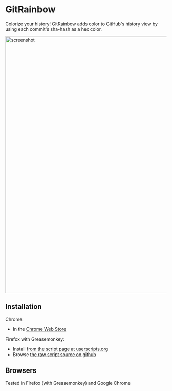 GitRainbow
==========

Colorize your history! GitRainbow adds color to GitHub's history view by using each commit's sha-hash as a hex color.

<img src="https://github.com/jasonkarns/userscripts/raw/master/gitrainbow/screenshot.png" alt="screenshot" width="800" />


Installation
------------
Chrome:
 - In the [Chrome Web Store](https://chrome.google.com/webstore/detail/gitrainbow/pofamfblfdipnnhbhkanmdbcmencmkif)

Firefox with Greasemonkey:
 - Install [from the script page at userscripts.org](http://userscripts.org/scripts/show/152477)
 - Browse [the raw script source on github](https://github.com/jasonkarns/userscripts/raw/master/gitrainbow/gitrainbow.user.js)

Browsers
------------
Tested in Firefox (with Greasemonkey) and Google Chrome
